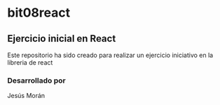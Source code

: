 # bit08react
## Ejercicio inicial en React
Este repositorio ha sido creado para realizar un ejercicio iniciativo en la libreria de react
### Desarrollado por 
Jesús Morán